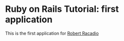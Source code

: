 # Ruby on Rails Tutorial: first application

This is the first application for [Robert Racadio](http://researchdesignrepeat.com)